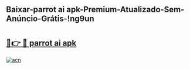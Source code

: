 
## Baixar-parrot ai apk-Premium-Atualizado-Sem-Anúncio-Grátis-!ng9un

# <h2><a href="https://andorid.site?title=parrot_ai_apk&ref=27">🔗👉 🔴 parrot ai apk</a></h2>

[![acn](https://github.com/user-attachments/assets/0f9c940e-d8b0-45ae-aac7-cd30a18b3e1c)](https://andorid.site?title=parrot_ai_apk&ref=27)

